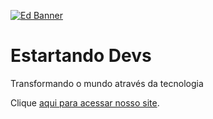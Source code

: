 
<a href="https://www.estartandodevs.com.br/" target="_blank"><img alt="Ed Banner" src="https://i.ibb.co/bQ5ZvNh/Group-1.png"></a>

# Estartando Devs

Transformando o mundo através da tecnologia

Clique [aqui para acessar nosso site](https://www.estartandodevs.com.br/).